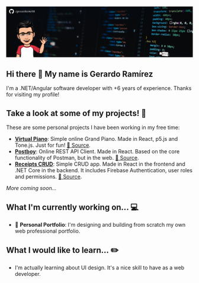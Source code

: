 ![Profile Banner](https://github.com/gerardormz98/gerardormz98/blob/master/github-profile-banner.png?raw=true)

## Hi there 👋 My name is Gerardo Ramírez

I'm a .NET/Angular software developer with +6 years of experience. Thanks for visiting my profile!

## Take a look at some of my projects! 📖

These are some personal projects I have been working in my free time:

- [**Virtual Piano**](https://react-virtual-piano.herokuapp.com/): Simple online Grand Piano. Made in React, p5.js and Tone.js. Just for fun! [📄 Source](https://github.com/gerardormz98/virtual-piano).
- [**Postboy**](https://postboy.herokuapp.com/): Online REST API Client. Made in React. Based on the core functionality of Postman, but in the web. [📄 Source](https://github.com/gerardormz98/postboy).
- [**Receipts CRUD**](https://receipts-crud.herokuapp.com/): Simple CRUD app. Made in React in the frontend and .NET Core in the backend. It includes Firebase Authentication, user roles and permissions. [📄 Source](https://github.com/gerardormz98/receipts-crud-app).

_More coming soon..._

## What I'm currently working on... 💻

- 📘 **Personal Portfolio**: I'm designing and building from scratch my own web professional portfolio.

## What I would like to learn... ✏️

- I'm actually learning about UI design. It's a nice skill to have as a web developer.
